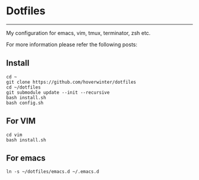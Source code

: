 # Dotfiles
---

My configuration for emacs, vim, tmux, terminator, zsh etc.

For more information please refer the following posts:


## Install 
    
    cd ~
    git clone https://github.com/hoverwinter/dotfiles 
    cd ~/dotfiles
    git submodule update --init --recursive
    bash install.sh
    bash config.sh

## For VIM

    cd vim
    bash install.sh

## For emacs

    ln -s ~/dotfiles/emacs.d ~/.emacs.d

